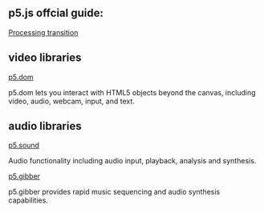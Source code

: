 ## p5.js offcial guide:

[Processing transition](https://github.com/lmccart/p5.js/wiki/Processing-transition)

## video libraries

[p5.dom](http://p5js.org/reference/#/libraries/p5.dom)

p5.dom lets you interact with HTML5 objects beyond the canvas, including video, audio, webcam, input, and text.

## audio libraries

[p5.sound](http://p5js.org/reference/#/libraries/p5.sound)

Audio functionality including audio input, playback, analysis and synthesis.

[p5.gibber](http://charlie-roberts.com/gibber/p5-gibber/)

p5.gibber provides rapid music sequencing and audio synthesis capabilities.
